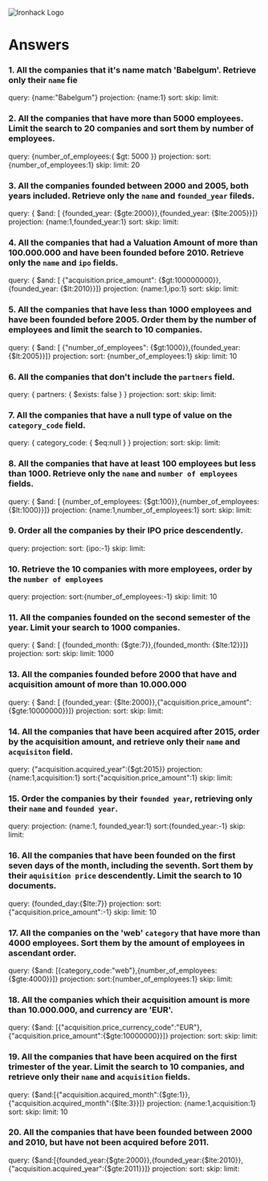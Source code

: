 ![Ironhack Logo](https://i.imgur.com/1QgrNNw.png)

# Answers

### 1. All the companies that it's name match 'Babelgum'. Retrieve only their `name` fie

query: {name:"Babelgum"}
projection: {name:1}
sort: 
skip: 
limit: 

### 2. All the companies that have more than 5000 employees. Limit the search to 20 companies and sort them by **number of employees**.

query: {number_of_employees:{ $gt: 5000 }}
projection: 
sort: {number_of_employees:1}
skip: 
limit: 20

### 3. All the companies founded between 2000 and 2005, both years included. Retrieve only the `name` and `founded_year` fileds.

query: { $and: [ {founded_year: {$gte:2000}},{founded_year: {$lte:2005}}]}
projection: {name:1,founded_year:1}
sort: 
skip: 
limit: 

### 4. All the companies that had a Valuation Amount of more than 100.000.000 and have been founded before 2010. Retrieve only the `name` and `ipo` fields.

query: { $and: [ {"acquisition.price_amount": {$gt:100000000}},{founded_year: {$lt:2010}}]}
projection: {name:1,ipo:1}
sort: 
skip: 
limit: 

### 5. All the companies that have less than 1000 employees and have been founded before 2005. Order them by the number of employees and limit the search to 10 companies.

query: { $and: [ {"number_of_employees": {$gt:1000}},{founded_year: {$lt:2005}}]}
projection: 
sort: {number_of_employees:1}
skip: 
limit: 10

### 6. All the companies that don't include the `partners` field.

query: { partners: { $exists: false } }
projection: 
sort: 
skip: 
limit: 

### 7. All the companies that have a null type of value on the `category_code` field.

query: { category_code: { $eq:null } }
projection: 
sort: 
skip: 
limit: 

### 8. All the companies that have at least 100 employees but less than 1000. Retrieve only the `name` and `number of employees` fields.

query: { $and: [ {number_of_employees: {$gt:100}},{number_of_employees: {$lt:1000}}]}
projection: {name:1,number_of_employees:1}
sort: 
skip: 
limit: 

### 9. Order all the companies by their IPO price descendently.

query: 
projection: 
sort: {ipo:-1}
skip: 
limit: 

### 10. Retrieve the 10 companies with more employees, order by the `number of employees`

query: 
projection:
sort:{number_of_employees:-1}
skip: 
limit: 10

### 11. All the companies founded on the second semester of the year. Limit your search to 1000 companies.

query: { $and: [ {founded_month: {$gte:7}},{founded_month: {$lte:12}}]}
projection: 
sort:
skip: 
limit: 1000

<!-- ### 12. All the companies that have been 'deadpooled' after the third year.

query: 
projection: 
sort:
skip: 
limit:  -->

### 13. All the companies founded before 2000 that have and acquisition amount of more than 10.000.000

query: { $and: [ {founded_year: {$lte:2000}},{"acquisition.price_amount": {$gte:10000000}}]}
projection: 
sort:
skip: 
limit: 

### 14. All the companies that have been acquired after 2015, order by the acquisition amount, and retrieve only their `name` and `acquisiton` field.

query: {"acquisition.acquired_year":{$gt:2015}}
projection: {name:1,acquisition:1}
sort:{"acquisition.price_amount":1}
skip: 
limit: 

### 15. Order the companies by their `founded year`, retrieving only their `name` and `founded year`.

query: 
projection: {name:1, founded_year:1}
sort:{founded_year:-1}
skip: 
limit: 

### 16. All the companies that have been founded on the first seven days of the month, including the seventh. Sort them by their `aquisition price` descendently. Limit the search to 10 documents.

query: {founded_day:{$lte:7}}
projection: 
sort:{"acquisition.price_amount":-1}
skip: 
limit: 10

### 17. All the companies on the 'web' `category` that have more than 4000 employees. Sort them by the amount of employees in ascendant order.

query: {$and: [{category_code:"web"},{number_of_employees:{$gte:4000}}]}
projection: 
sort:{number_of_employees:1}
skip: 
limit: 

### 18. All the companies which their acquisition amount is more than 10.000.000, and currency are 'EUR'.

query: {$and: [{"acquisition.price_currency_code":"EUR"},{"acquisition.price_amount":{$gte:10000000}}]}
projection: 
sort:
skip: 
limit: 

### 19. All the companies that have been acquired on the first trimester of the year. Limit the search to 10 companies, and retrieve only their `name` and `acquisition` fields.

query: {$and:[{"acquisition.acquired_month":{$gte:1}},{"acquisition.acquired_month":{$lte:3}}]}
projection: {name:1,acquisition:1}
sort:
skip: 
limit: 10

### 20. All the companies that have been founded between 2000 and 2010, but have not been acquired before 2011.

query: {$and:[{founded_year:{$gte:2000}},{founded_year:{$lte:2010}},{"acquisition.acquired_year":{$gte:2011}}]}
projection: 
sort:
skip: 
limit: 
